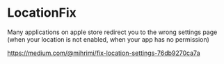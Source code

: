 # LocationFix
Many applications on apple store redirect you to the wrong settings page (when your location is not enabled, when your app has no permission)


https://medium.com/@mihrimi/fix-location-settings-76db9270ca7a
